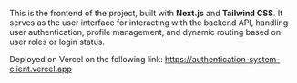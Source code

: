 This is the frontend of the project, built with **Next.js** and **Tailwind CSS**. It serves as the user interface for interacting 
with the backend API, handling user authentication, profile management, and dynamic routing based on user roles or login status.

Deployed on Vercel on the following link: https://authentication-system-client.vercel.app


